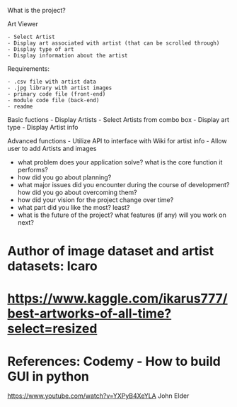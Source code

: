 
What is the project?

Art Viewer

    - Select Artist
    - Display art associated with artist (that can be scrolled through)
    - Display type of art
    - Display information about the artist

Requirements:

    - .csv file with artist data
    - .jpg library with artist images
    - primary code file (front-end)
    - module code file (back-end)
    - readme

Basic fuctions
    - Display Artists
    - Select Artists from combo box
    - Display art type
    - Display Artist info

Advanced functions
    - Utilize API to interface with Wiki for artist info
    - Allow user to add Artists and images
    




- what problem does your application solve? what is the core function it performs?
- how did you go about planning?
- what major issues did you encounter during the course of development? how did you go about overcoming them?
- how did your vision for the project change over time?
- what part did you like the most? least?
- what is the future of the project? what features (if any) will you work on next?



# Author of image dataset and artist datasets: Icaro
# https://www.kaggle.com/ikarus777/best-artworks-of-all-time?select=resized

# References:  Codemy - How to build GUI in python
https://www.youtube.com/watch?v=YXPyB4XeYLA
John Elder
